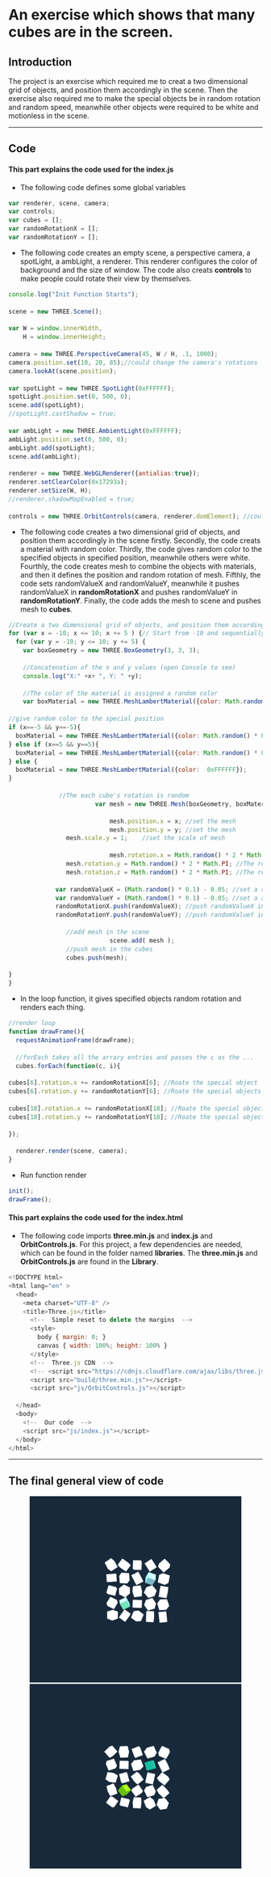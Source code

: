 # An exercise which shows that many cubes are in the screen.

## Introduction

The project is an exercise which required me to creat a two dimensional grid of objects, and position them accordingly in the scene. Then the exercise also required me to make the special objects be in random rotation and random speed, meanwhile other objects were required to be white and motionless in the scene.

---

## Code

#### This part explains the code used for the **index.js**

* The following code defines some global variables

```JavaScript
var renderer, scene, camera;
var controls;
var cubes = [];
var randomRotationX = [];
var randomRotationY = [];
```

* The following code creates an empty scene, a perspective camera, a spotLight, a ambLight, a renderer. This renderer configures the color of background and the size of window. The code also creats **controls** to make people could rotate their view by themselves.

```JavaScript
console.log("Init Function Starts");

scene = new THREE.Scene();

var W = window.innerWidth,
    H = window.innerHeight;

camera = new THREE.PerspectiveCamera(45, W / H, .1, 1000);
camera.position.set(10, 20, 85);//could change the camera's rotations
camera.lookAt(scene.position);

var spotLight = new THREE.SpotLight(0xFFFFFF);
spotLight.position.set(0, 500, 0);
scene.add(spotLight);
//spotLight.castShadow = true;

var ambLight = new THREE.AmbientLight(0xFFFFFF);
ambLight.position.set(0, 500, 0);
ambLight.add(spotLight);
scene.add(ambLight);

renderer = new THREE.WebGLRenderer({antialias:true});
renderer.setClearColor(0x17293a);
renderer.setSize(W, H);
//renderer.shadowMapEnabled = true;

controls = new THREE.OrbitControls(camera, renderer.domElement); //could rotate the view
```

* The following code creates a two dimensional grid of objects, and position them accordingly in the scene firstly. Secondly, the code creats a material with random  color. Thirdly, the code gives random color to the specified objects in specified position, meanwhile others were white. Fourthly, the code creates mesh to combine the objects with materials, and then it defines the position and random rotation of mesh. Fifthly, the code sets randomValueX and randomValueY, meanwhile it pushes randomValueX in **randomRotationX** and pushes randomValueY in **randomRotationY**. Finally, the code adds the mesh to scene and pushes mesh to **cubes**.

```JavaScript
//Create a two dimensional grid of objects, and position them accordingly
for (var x = -10; x <= 10; x += 5 ) {// Start from -10 and sequentially add one every 5 pixels
  for (var y = -10; y <= 10; y += 5) {
    var boxGeometry = new THREE.BoxGeometry(3, 3, 3);

    //Concatenation of the x and y values (open Console to see)
    console.log("X:" +x+ ", Y: " +y);

    //The color of the material is assigned a random color
    var boxMaterial = new THREE.MeshLambertMaterial({color: Math.random() * 0xFFFFFF});

//give random color to the special position
if (x==-5 && y==-5){
  boxMaterial = new THREE.MeshLambertMaterial({color: Math.random() * 0xFFFFFF});
} else if (x==5 && y==5){
  boxMaterial = new THREE.MeshLambertMaterial({color: Math.random() * 0xFFFFFF});
} else {
  boxMaterial = new THREE.MeshLambertMaterial({color:  0xFFFFFF});
}

              //The each cube's rotation is random
    					var mesh = new THREE.Mesh(boxGeometry, boxMaterial);

    						mesh.position.x = x; //set the mesh
    						mesh.position.y = y; //set the mesh
                mesh.scale.y = 1;    //set the scale of mesh

    						mesh.rotation.x = Math.random() * 2 * Math.PI; //The rotation of x is random
                mesh.rotation.y = Math.random() * 2 * Math.PI; //The rotation of y is random
                mesh.rotation.z = Math.random() * 2 * Math.PI; //The rotation of z is random

             var randomValueX = (Math.random() * 0.1) - 0.05; //set a appropriate randomValueX
             var randomValueY = (Math.random() * 0.1) - 0.05; //set a appropriate randomValueY
             randomRotationX.push(randomValueX); //push randomValueX into randomRotationX
             randomRotationY.push(randomValueY); //push randomValueY into randomRotationY

                //add mesh in the scene
    						scene.add( mesh );
                //push mesh in the cubes
                cubes.push(mesh);

}
}
```

* In the loop function, it gives specified objects random rotation and renders each thing.

```JavaScript
//render loop
function drawFrame(){
  requestAnimationFrame(drawFrame);

  //forEach takes all the arrary entries and passes the c as the ...
  cubes.forEach(function(c, i){

cubes[6].rotation.x += randomRotationX[6]; //Roate the special object
cubes[6].rotation.y += randomRotationY[6]; //Roate the special objects

cubes[18].rotation.x += randomRotationX[18]; //Roate the special object
cubes[18].rotation.y += randomRotationY[18]; //Roate the special object

});

  renderer.render(scene, camera);
}
```

* Run function render

```JavaScript
init();
drawFrame();
```

#### This part explains the code used for the **index.html**

* The following code imports **three.min.js** and **index.js** and **OrbitControls.js**. For this project, a few dependencies are needed, which can be found in the folder named **libraries**. The **three.min.js** and **OrbitControls.js** are found in the **Library**.

```JavaScript
<!DOCTYPE html>
<html lang="en" >
  <head>
    <meta charset="UTF-8" />
    <title>Three.js</title>
      <!--  Simple reset to delete the margins  -->
      <style>
        body { margin: 0; }
        canvas { width: 100%; height: 100% }
      </style>
      <!--  Three.js CDN  -->
      <!-- <script src="https://cdnjs.cloudflare.com/ajax/libs/three.js/96/three.min.js"></script>-->
      <script src="build/three.min.js"></script>
      <script src="js/OrbitControls.js"></script>

  </head>
  <body>
    <!--  Our code  -->
    <script src="js/index.js"></script>
  </body>
</html>
  ```

---

## The final general view of code
  <p align="center">
  <img alt="abramovic" src="assets/object1.jpg" width="420" />
  <img alt="abramovic" src="assets/object2.jpg" width="420" />
  </p>
